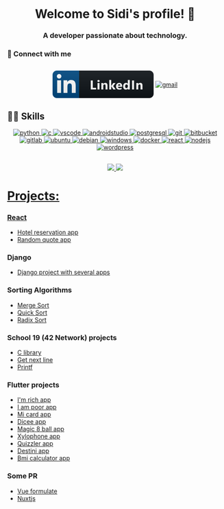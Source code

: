 <div align="center">

# Welcome to Sidi's profile! :wave:

</div>

<h3 align="center">A developer passionate about technology.</h3>

<h3>🔌 Connect with me</h3>

##

<div align="center">
 <p>
  <a href="https://www.linkedin.com/in/sidi-zawi-23197b174/" target="_blank"><img align="center" src="https://github.com/ryihan/ryihan-material/blob/main/Icon/linkedin.svg" alt="linkedin" /></a>
 <a href="mailto:zawisidim@gmail.com">
    <img align="center" src="https://github.com/keikomori/icons-badges/blob/master/badges/Gmail/gmail.svg" alt="gmail" />
  </a>
 </p>
 
 <h2 align="left">👩‍💻 Skills</h2>

<p>
  <a href="https://www.python.org"><img src="https://github.com/keikomori/icons-badges/blob/master/icons/Python/python.svg" alt="python" width="40" height="40"/>
  <a href="https://www.learn-c.org"><img src="https://github.com/keikomori/icons-badges/blob/master/icons/C/c.svg" alt="c" width="40" height="40"/>
  <a href="https://code.visualstudio.com"><img src="https://github.com/keikomori/icons-badges/blob/master/icons/VSCode/vscode.svg" alt="vscode" width="40" height="40"/>
  <a href="https://developer.android.com/studio/"><img src="https://github.com/keikomori/icons-badges/blob/master/icons/Android/android.svg" alt="androidstudio" width="40" height="40"/>
  <a href="https://www.postgresql.org"><img src="https://github.com/keikomori/icons-badges/blob/master/icons/Postgresql/postgresql.svg" alt="postgresql" width="40" height="40"/>
  <a href="https://git-scm.com/"><img src="https://github.com/keikomori/icons-badges/blob/master/icons/Git/git.svg" alt="git" width="40" height="40"/>
  <a href="https://bitbucket.org/"><img src="https://github.com/keikomori/icons-badges/blob/master/icons/Bitbucket/bitbucket.svg" alt="bitbucket" width="40" height="40"/>
  <a href="https://gitlab.com/"><img src="https://github.com/keikomori/icons-badges/blob/master/icons/GitLab/gitlab.svg" alt="gitlab" width="40" height="40"/>
  <a href="https://ubuntu.com/"><img src="https://github.com/keikomori/icons-badges/blob/master/icons/Ubuntu/ubuntu.svg" alt="ubuntu" width="40" height="40"/>
  <a href="https://www.debian.org/"><img src="https://github.com/keikomori/icons-badges/blob/master/icons/Debian/debian_original.svg" alt="debian" width="40" height="40"/>
  <a href="https://www.microsoft.com/pt-br/windows/"><img src="https://github.com/keikomori/icons-badges/blob/master/icons/Windows/windows.svg" alt="windows" width="40" height="40"/>
  <a href="https://www.docker.com/"><img src="https://github.com/keikomori/icons-badges/blob/master/icons/Docker/docker.svg" alt="docker" width="40" height="40"/>
  <a href="https://reactjs.org//"><img src="https://github.com/keikomori/icons-badges/blob/master/icons/React/react.svg" alt="react" width="40" height="40"/>
  <a href="https://nodejs.org/en/"><img src="https://github.com/keikomori/icons-badges/blob/master/icons/NodeJS/nodejs.svg" alt="nodejs" width="40" height="40"/>
  <a href="https://br.wordpress.org/"><img src="https://github.com/keikomori/icons-badges/blob/master/icons/WordPress/wordpress.svg" alt="wordpress" width="40" height="40"/>
</p>
 
 ##
 <p>
  <img width="50%" src="https://github-readme-stats.vercel.app/api?username=sidizawi&show_icons=true&theme=tokyonight&include_all_commits=true" />
  <img width=41.6%"  src="https://github-readme-stats.vercel.app/api/top-langs/?username=sidizawi&layout=compact&theme=tokyonight" /> 
 </p>
</div>

<!--
##
                                                                                                                                  
<h2>📊 Stats</h2>

<p align="center">
<a href="https://github.com/ashutosh00710/github-readme-activity-graph"><img alt="Keiko Activity Graph" src="https://activity-graph.herokuapp.com/graph?username=sidizawi&bg_color=1F222E&color=F8D866&line=F85D7F&point=FFFFFF&hide_border=true" /></a>
</p>
-->

##
<div>
 <h1>Projects:</h1>
 
 <h3>React</h3>
 <ul>
  <li><a href="https://github.com/sidizawi/resort">Hotel reservation app</a></li>
  <li><a href="https://github.com/sidizawi/random-quote">Random quote app</a></li>
 </ul>
                                                        
 <h3>Django</h3>
 <ul>
  <li><a href="http://sidizawi99.pythonanywhere.com/">Django project with several apps</a></li>
 </ul>
                                                  
                                                  
 <h3>Sorting Algorithms</h3>
 <ul>
  <li><a href="https://github.com/sidizawi/mergeSort">Merge Sort</a></li>
  <li><a href="https://github.com/sidizawi/quickSort">Quick Sort</a></li>
  <li><a href="https://github.com/sidizawi/radixSort">Radix Sort</a></li>
 </ul>
 
                                                     
 <h3>School 19 (42 Network) projects</h3>
 <ul>
  <li><a href="https://github.com/sidizawi/libft">C library</a></li>
  <li><a href="https://github.com/sidizawi/get_next_line">Get next line</a></li>
  <li><a href="https://github.com/sidizawi/printf">Printf</a></li>
 </ul>
      
                                                  
 <h3>Flutter projects</h3>
 <ul>
  <li><a href="https://github.com/sidizawi/imrich">I'm rich app</a></li>
  <li><a href="https://github.com/sidizawi/i_am_poor">I am poor app</a></li>
  <li><a href="https://github.com/sidizawi/mi_card">Mi card app</a></li>
  <li><a href="https://github.com/sidizawi/dicee">Dicee app</a></li>
  <li><a href="https://github.com/sidizawi/magic_8_ball">Magic 8 ball app</a></li>
  <li><a href="https://github.com/sidizawi/xylophone">Xylophone app</a></li>
  <li><a href="https://github.com/sidizawi/quizzler">Quizzler app</a></li>
  <li><a href="https://github.com/sidizawi/destini">Destini app</a></li>
  <li><a href="https://github.com/sidizawi/bmi_calculator">Bmi calculator app</a></li>
 </ul>
                                                     
                                                     
 <h3>Some PR</h3>
 <ul>
  <li><a href="https://github.com/wearebraid/vueformulate.com/pull/106">Vue formulate</a></li>
  <li><a href="https://github.com/nuxt/nuxtjs.org/pull/1519">Nuxtjs</a></li>
 </ul>
</div>
